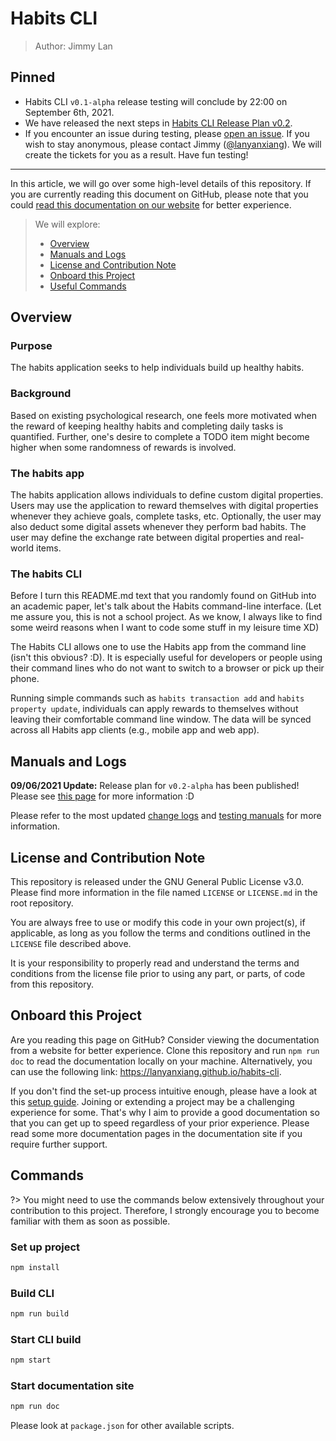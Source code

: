 # Habits CLI

> Author: Jimmy Lan

## Pinned
* Habits CLI `v0.1-alpha` release testing will conclude by 22:00 on September 6th, 2021.
* We have released the next steps in [Habits CLI Release Plan v0.2](./docs/release-plans/v0.2.md).
* If you encounter an issue during testing, please [open an issue](https://github.com/lanyanxiang/habits-cli/issues). If you wish to stay anonymous, please contact Jimmy ([@lanyanxiang](https://github.com/lanyanxiang)). We will create the tickets for you as  a result. Have fun testing!

---

In this article, we will go over some high-level details of this repository. If you are currently reading this document on GitHub, please note that you could [read this documentation on our website](https://lanyanxiang.github.io/habits-cli/) for better experience.

> We will explore:
>
> - [Overview](#overview)
> - [Manuals and Logs](#manuals-and-logs)
> - [License and Contribution Note](#license-and-contribution-note)
> - [Onboard this Project](#onboard-this-project)
> - [Useful Commands](#commands)

## Overview

### Purpose
The habits application seeks to help individuals build up healthy habits.

### Background
Based on existing psychological research, one feels more motivated when the reward of keeping healthy habits and completing daily tasks is quantified. Further, one's desire to complete a TODO item might become higher when some randomness of rewards is involved.

### The habits app
The habits application allows individuals to define custom digital properties. Users may use the application to reward themselves with digital properties whenever they achieve goals, complete tasks, etc. Optionally, the user may also deduct some digital assets whenever they perform bad habits. The user may define the exchange rate between digital properties and real-world items.

### The habits CLI
Before I turn this README.md text that you randomly found on GitHub into an academic paper, let's talk about the Habits command-line interface. (Let me assure you, this is not a school project. As we know, I always like to find some weird reasons when I want to code some stuff in my leisure time XD)

The Habits CLI allows one to use the Habits app from the command line (isn't this obvious? :D). It is especially useful for developers or people using their command lines who do not want to switch to a browser or pick up their phone.

Running simple commands such as `habits transaction add` and `habits property update`, individuals can apply rewards to themselves without leaving their comfortable command line window.
The data will be synced across all Habits app clients (e.g., mobile app and web app).


## Manuals and Logs

**09/06/2021 Update:** Release plan for `v0.2-alpha` has been published! Please see [this page](docs/release-plans/v0.2.md) for more information :D

Please refer to the most updated [change logs](docs/change-logs) and [testing manuals](docs/testing) for more information.


## License and Contribution Note

This repository is released under the GNU General Public License v3.0.
Please find more information in the file named `LICENSE` or `LICENSE.md` in the root repository.

You are always free to use or modify this code in your own project(s), if applicable, as long as you follow the terms and conditions outlined in the `LICENSE` file described above.

It is your responsibility to properly read and understand the terms and conditions from the license file prior to using any part, or parts, of code from this repository.

## Onboard this Project

Are you reading this page on GitHub? Consider viewing the documentation from a website for better experience.
Clone this repository and run `npm run doc` to read the documentation locally on your machine.
Alternatively, you can use the following link: https://lanyanxiang.github.io/habits-cli.

If you don't find the set-up process intuitive enough, please have a look at this [setup guide](setup.md).
Joining or extending a project may be a challenging experience for some.
That's why I aim to provide a good documentation so that you can get up to speed regardless of your prior experience.
Please read some more documentation pages in the documentation site if you require further support.

## Commands

?> You might need to use the commands below extensively throughout your contribution to this project.
Therefore, I strongly encourage you to become familiar with them as soon as possible.

### Set up project

```bash
npm install
```

### Build CLI

```bash
npm run build
```

### Start CLI build

```bash
npm start
```

### Start documentation site

```bash
npm run doc
```

Please look at `package.json` for other available scripts.
